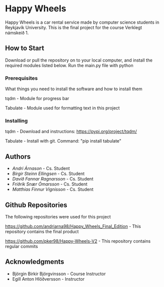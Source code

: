 # Happy Wheels

Happy Wheels is a car rental service made by computer science students in Reykjavík University. This is the final project for the course Verklegt námskeið 1.

## How to Start

Download or pull the repository on to your local computer, and install the required modules listed below.
Run the main.py file with python

### Prerequisites

What things you need to install the software and how to install them

tqdm - Module for progress bar 

Tabulate - Module used for formatting text in this project


### Installing

tqdm - Download and instructions:
https://pypi.org/project/tqdm/

Tabulate - Install with git. Command:
"pip install tabulate"

## Authors

* *Andri Árnason* - Cs. Student 
* *Birgir Steinn Ellingsen* - Cs. Student
* *Davíð Fannar Ragnarsson* - Cs. Student
* *Friðrik Snær Ómarsson* - Cs. Student
* *Matthías Finnur Vignisson* - Cs. Student

## Github Repositories

The following repositories were used for this project

https://github.com/andriarna98/Happy_Wheels_Final_Edition - This repository contains the final product

https://github.com/pker98/Happy-Wheels-V2 - This repository contains regular commits 



## Acknowledgments
* Björgin Birkir Björgvinsson - Course Instructor
* Egill Anton Hlöðversson - Instructor
